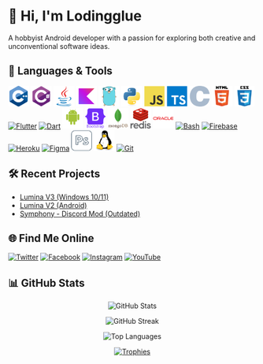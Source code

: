 <h1>👋 Hi, I'm Lodingglue</h1>
<p>A hobbyist Android developer with a passion for exploring both creative and unconventional software ideas.</p>

<h2>🚀 Languages & Tools</h2>
<p>
  <a href="#"><img src="https://raw.githubusercontent.com/devicons/devicon/master/icons/cplusplus/cplusplus-original.svg" alt="C++" width="42" height="42"/></a>
  <a href="#"><img src="https://raw.githubusercontent.com/devicons/devicon/master/icons/csharp/csharp-original.svg" alt="C#" width="42" height="42"/></a>
  <a href="#"><img src="https://raw.githubusercontent.com/devicons/devicon/master/icons/java/java-original.svg" alt="Java" width="42" height="42"/></a>
  <a href="#"><img src="https://raw.githubusercontent.com/devicons/devicon/master/icons/kotlin/kotlin-original.svg" alt="Kotlin" width="42" height="42"/></a>
  <a href="#"><img src="https://raw.githubusercontent.com/devicons/devicon/master/icons/go/go-original.svg" alt="Go" width="42" height="42"/></a>
  <a href="#"><img src="https://raw.githubusercontent.com/devicons/devicon/master/icons/python/python-original.svg" alt="Python" width="42" height="42"/></a>
  <a href="#"><img src="https://raw.githubusercontent.com/devicons/devicon/master/icons/javascript/javascript-original.svg" alt="JavaScript" width="42" height="42"/></a>
  <a href="#"><img src="https://raw.githubusercontent.com/devicons/devicon/master/icons/typescript/typescript-original.svg" alt="TypeScript" width="42" height="42"/></a>
  <a href="#"><img src="https://raw.githubusercontent.com/devicons/devicon/master/icons/c/c-original.svg" alt="C" width="42" height="42"/></a>
  <a href="#"><img src="https://raw.githubusercontent.com/devicons/devicon/master/icons/html5/html5-original-wordmark.svg" alt="HTML5" width="42" height="42"/></a>
  <a href="#"><img src="https://raw.githubusercontent.com/devicons/devicon/master/icons/css3/css3-original-wordmark.svg" alt="CSS3" width="42" height="42"/></a>
  <a href="#"><img src="https://www.vectorlogo.zone/logos/flutterio/flutterio-icon.svg" alt="Flutter" width="42" height="42"/></a>
  <a href="#"><img src="https://www.vectorlogo.zone/logos/dartlang/dartlang-icon.svg" alt="Dart" width="42" height="42"/></a>
  <a href="#"><img src="https://raw.githubusercontent.com/devicons/devicon/master/icons/android/android-original-wordmark.svg" alt="Android" width="42" height="42"/></a>
  <a href="#"><img src="https://raw.githubusercontent.com/devicons/devicon/master/icons/bootstrap/bootstrap-plain-wordmark.svg" alt="Bootstrap" width="42" height="42"/></a>
  <a href="#"><img src="https://raw.githubusercontent.com/devicons/devicon/master/icons/mongodb/mongodb-original-wordmark.svg" alt="MongoDB" width="42" height="42"/></a>
  <a href="#"><img src="https://raw.githubusercontent.com/devicons/devicon/master/icons/redis/redis-original-wordmark.svg" alt="Redis" width="42" height="42"/></a>
  <a href="#"><img src="https://raw.githubusercontent.com/devicons/devicon/master/icons/oracle/oracle-original.svg" alt="Oracle" width="42" height="42"/></a>
  <a href="#"><img src="https://www.vectorlogo.zone/logos/gnu_bash/gnu_bash-icon.svg" alt="Bash" width="42" height="42"/></a>
  <a href="#"><img src="https://www.vectorlogo.zone/logos/firebase/firebase-icon.svg" alt="Firebase" width="42" height="42"/></a>
  <a href="#"><img src="https://www.vectorlogo.zone/logos/heroku/heroku-icon.svg" alt="Heroku" width="42" height="42"/></a>
  <a href="#"><img src="https://www.vectorlogo.zone/logos/figma/figma-icon.svg" alt="Figma" width="42" height="42"/></a>
  <a href="#"><img src="https://raw.githubusercontent.com/devicons/devicon/master/icons/photoshop/photoshop-line.svg" alt="Photoshop" width="42" height="42"/></a>
  <a href="#"><img src="https://raw.githubusercontent.com/devicons/devicon/master/icons/linux/linux-original.svg" alt="Linux" width="42" height="42"/></a>
  <a href="#"><img src="https://www.vectorlogo.zone/logos/git-scm/git-scm-icon.svg" alt="Git" width="42" height="42"/></a>
</p>

<h2>🛠️ Recent Projects</h2>
<ul>
  <li><a href="https://github.com/Lodingglue/Lumina-V3">Lumina V3 (Windows 10/11)</a></li>
  <li><a href="https://github.com/Lodingglue/Lumina-Installer">Lumina V2 (Android)</a></li>
  <li><a href="https://github.com/Lodingglue/Symphony">Symphony - Discord Mod (Outdated)</a></li>
</ul>

<h2>🌐 Find Me Online</h2>
<p>
  <a href="https://twitter.com/Lodingglue"><img src="https://img.shields.io/badge/X-000000?style=for-the-badge&logo=x&logoColor=white" alt="Twitter"/></a>
  <a href="https://www.facebook.com/Lodingglue"><img src="https://img.shields.io/badge/Facebook-0866FF?style=for-the-badge&logo=facebook&logoColor=white" alt="Facebook"/></a>
  <a href="https://www.instagram.com/Lodingglue"><img src="https://img.shields.io/badge/Instagram-F35369?style=for-the-badge&logo=instagram&logoColor=white" alt="Instagram"/></a>
  <a href="https://www.youtube.com/@LODINGGLUE69"><img src="https://img.shields.io/badge/YouTube-cc0000?style=for-the-badge&logo=youtube&logoColor=white" alt="YouTube"/></a>
</p>

<h2>📊 GitHub Stats</h2>
<p align="center">
  <img src="https://awesome-github-stats.azurewebsites.net/user-stats/Lodingglue?cardType=level&theme=tokyonight&preferLogin=true" alt="GitHub Stats"/>
</p>
<p align="center">
  <img src="https://github-readme-streak-stats.herokuapp.com/?user=Lodingglue&theme=tokyonight" alt="GitHub Streak"/>
</p>
<p align="center">
  <img src="https://github-readme-stats.vercel.app/api/top-langs/?username=lodingglue&theme=vue-dark&show_icons=true&hide_border=true&layout=compact" alt="Top Languages"/>
</p>
<p align="center">
  <a href="https://github.com/ryo-ma/github-profile-trophy"><img src="https://github-profile-trophy.vercel.app/?username=Lodingglue&theme=darkhub" alt="Trophies"/></a>
</p>

